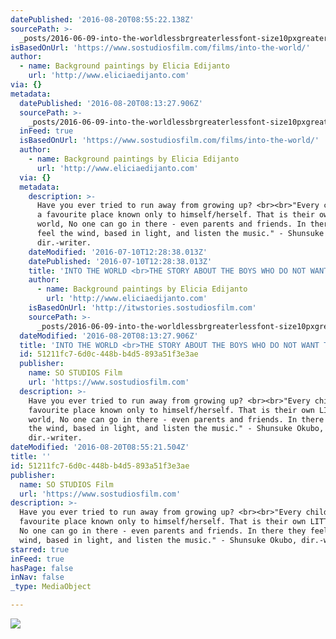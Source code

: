 ```yaml
---
datePublished: '2016-08-20T08:55:22.138Z'
sourcePath: >-
  _posts/2016-06-09-into-the-worldlessbrgreaterlessfont-size10pxgreaterthe-story-about-the-boys.md
isBasedOnUrl: 'https://www.sostudiosfilm.com/films/into-the-world/'
author:
  - name: Background paintings by Elicia Edijanto
    url: 'http://www.eliciaedijanto.com'
via: {}
metadata:
  datePublished: '2016-08-20T08:13:27.906Z'
  sourcePath: >-
    _posts/2016-06-09-into-the-worldlessbrgreaterlessfont-size10pxgreaterthe-story-about-the-boys.md
  inFeed: true
  isBasedOnUrl: 'https://www.sostudiosfilm.com/films/into-the-world/'
  author:
    - name: Background paintings by Elicia Edijanto
      url: 'http://www.eliciaedijanto.com'
  via: {}
  metadata:
    description: >-
      Have you ever tried to run away from growing up? <br><br>"Every child has
      a favourite place known only to himself/herself. That is their own LITTLE
      world, No one can go in there - even parents and friends. In there they
      feel the wind, based in light, and listen the music." - Shunsuke Okubo,
      dir.-writer.
    dateModified: '2016-07-10T12:28:38.013Z'
    datePublished: '2016-07-10T12:28:38.013Z'
    title: 'INTO THE WORLD <br>THE STORY ABOUT THE BOYS WHO DO NOT WANT TO GROW UP. '
    author:
      - name: Background paintings by Elicia Edijanto
        url: 'http://www.eliciaedijanto.com'
    isBasedOnUrl: 'http://itwstories.sostudiosfilm.com'
    sourcePath: >-
      _posts/2016-06-09-into-the-worldlessbrgreaterlessfont-size10pxgreaterthe-story-about-the-boys.md
  dateModified: '2016-08-20T08:13:27.906Z'
  title: 'INTO THE WORLD <br>THE STORY ABOUT THE BOYS WHO DO NOT WANT TO GROW UP. '
  id: 51211fc7-6d0c-448b-b4d5-893a51f3e3ae
  publisher:
    name: SO STUDIOS Film
    url: 'https://www.sostudiosfilm.com'
  description: >-
    Have you ever tried to run away from growing up? <br><br>"Every child has a
    favourite place known only to himself/herself. That is their own LITTLE
    world, No one can go in there - even parents and friends. In there they feel
    the wind, based in light, and listen the music." - Shunsuke Okubo,
    dir.-writer.
dateModified: '2016-08-20T08:55:21.504Z'
title: ''
id: 51211fc7-6d0c-448b-b4d5-893a51f3e3ae
publisher:
  name: SO STUDIOS Film
  url: 'https://www.sostudiosfilm.com'
description: >-
  Have you ever tried to run away from growing up? <br><br>"Every child has a
  favourite place known only to himself/herself. That is their own LITTLE world,
  No one can go in there - even parents and friends. In there they feel the
  wind, based in light, and listen the music." - Shunsuke Okubo, dir.-writer.
starred: true
inFeed: true
hasPage: false
inNav: false
_type: MediaObject

---
```

![ ](https://the-grid-user-content.s3-us-west-2.amazonaws.com/99db2d44-9164-425a-a20b-11d3e93e8d11.jpg)